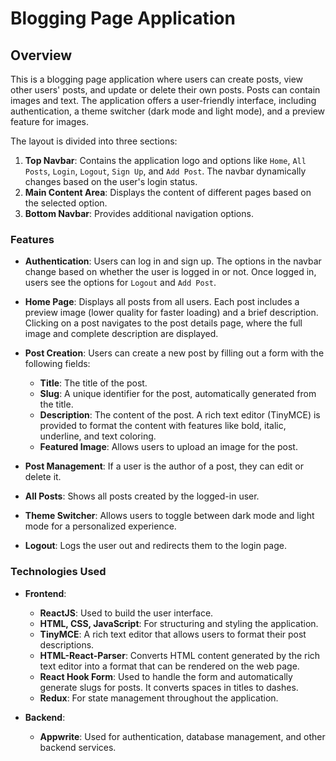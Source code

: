# Blogging Page Application

## Overview
This is a blogging page application where users can create posts, view other users' posts, and update or delete their own posts. Posts can contain images and text. The application offers a user-friendly interface, including authentication, a theme switcher (dark mode and light mode), and a preview feature for images.

The layout is divided into three sections:
1. **Top Navbar**: Contains the application logo and options like `Home`, `All Posts`, `Login`, `Logout`, `Sign Up`, and `Add Post`. The navbar dynamically changes based on the user's login status.
2. **Main Content Area**: Displays the content of different pages based on the selected option.
3. **Bottom Navbar**: Provides additional navigation options.

### Features
- **Authentication**: Users can log in and sign up. The options in the navbar change based on whether the user is logged in or not. Once logged in, users see the options for `Logout` and `Add Post`.
  
- **Home Page**: Displays all posts from all users. Each post includes a preview image (lower quality for faster loading) and a brief description. Clicking on a post navigates to the post details page, where the full image and complete description are displayed.

- **Post Creation**: Users can create a new post by filling out a form with the following fields:
  - **Title**: The title of the post.
  - **Slug**: A unique identifier for the post, automatically generated from the title.
  - **Description**: The content of the post. A rich text editor (TinyMCE) is provided to format the content with features like bold, italic, underline, and text coloring.
  - **Featured Image**: Allows users to upload an image for the post.

- **Post Management**: If a user is the author of a post, they can edit or delete it.

- **All Posts**: Shows all posts created by the logged-in user.

- **Theme Switcher**: Allows users to toggle between dark mode and light mode for a personalized experience.

- **Logout**: Logs the user out and redirects them to the login page.

### Technologies Used
- **Frontend**:
  - **ReactJS**: Used to build the user interface.
  - **HTML, CSS, JavaScript**: For structuring and styling the application.
  - **TinyMCE**: A rich text editor that allows users to format their post descriptions.
  - **HTML-React-Parser**: Converts HTML content generated by the rich text editor into a format that can be rendered on the web page.
  - **React Hook Form**: Used to handle the form and automatically generate slugs for posts. It converts spaces in titles to dashes.
  - **Redux**: For state management throughout the application.

- **Backend**:
  - **Appwrite**: Used for authentication, database management, and other backend services.


